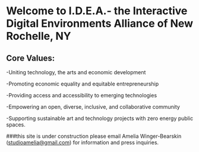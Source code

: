 # Welcome to I.D.E.A.- the Interactive Digital Environments Alliance of New Rochelle, NY

## Core Values:

-Uniting technology, the arts and economic development

-Promoting economic equality and equitable entrepreneurship 

-Providing access and accessibility to emerging technologies 

-Empowering an open, diverse, inclusive, and collaborative community

-Supporting sustainable art and technology projects with zero energy public spaces. 

###this site is under construction please email Amelia Winger-Bearskin (studioamelia@gmail.com) for information and press inquiries.
